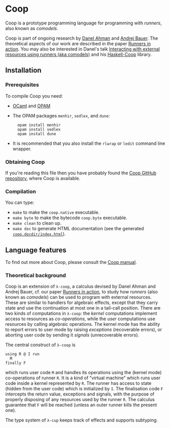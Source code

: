 # Coop

Coop is a prototype programming language for programming with *runners*, also known as *comodels*.

Coop is part of ongoing research by [Danel Ahman](https://danel.ahman.ee) and
[Andrej Bauer](http://www.andrej.com/). The theoretical aspects of our work are
described in the paper [Runners in action](https://arxiv.org/abs/1910.11629).
You may also be interested in Danel's talk [Interacting with external resources
using runners (aka comodels)](https://danel.ahman.ee/talks/chocola19.pdf) and
his [Haskell-Coop](https://github.com/danelahman/haskell-coop) library.


## Installation

### Prerequisites

To compile Coop you need:

* [OCaml](https://ocaml.org) and [OPAM](https://opam.ocaml.org)

* The OPAM packages `menhir`, `sedlex`, and `dune`:

        opam install menhir
        opam install sedlex
        opam install dune

* It is recommended that you also install the `rlwrap` or `ledit` command line wrapper.

### Obtaining Coop

If you're reading this file then you have probably found the [Coop GitHub
repository](https://github.com/andrejbauer/coop), where Coop is available.

### Compilation

You can type:

* `make` to make the `coop.native` executable.
* `make byte` to make the bytecode `coop.byte` executable.
* `make clean` to clean up.
* `make doc` to generate HTML documentation (see the generated [`coop.docdir/index.html`](coop.docdir/index.html)).

## Language features

To find out more about Coop, please consult the [Coop manual](./Manual.md).

### Theoretical background

Coop is an extension of `λ-coop`, a calculus devised by Danel Ahman and Andrej
Bauer, cf. our paper [Runners in action](http://arxiv.org/abs/1910.11629), to
study how *runners* (also known as *comodels*) can be used to program with
external resources. These are similar to handlers for algebraic effects, except
that they carry state and use the continuation at most one in a tail-call
position. There are two kinds of computations in `λ-coop`: the *kernel*
computations implement access to resources as *co-operations*, while the *user*
computations use resources by calling algebraic operations. The kernel mode has
the ability to report errors to user mode by raising *exceptions* (recoverable
errors), or aborting user code by sending it *signals* (unrecoverable errors).

The central construct of `λ-coop` is

    using R @ I run
      M
    finally F

which runs user code `M` and handles its operations using the (kernel mode) co-operations
of runner `R`. It is a kind of "virtual machine" which runs user code inside a kernel
represented by `R`. The runner has access to state (hidden from the user code) which is
initialized by `I`. The finalisation code `F` intercepts the return value, exceptions and
signals, with the purpose of properly disposing of any resources used by the runner `R`.
The calculus guarantee that `F` will be reached (unless an outer runner kills the present
one).

The type system of `λ-cup` keeps track of effects and supports subtyping.

